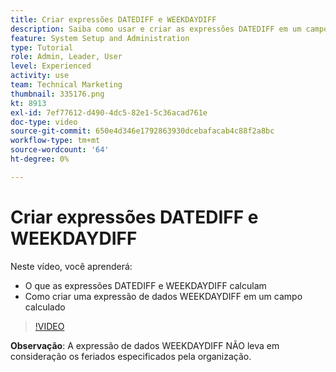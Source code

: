 ```yaml
---
title: Criar expressões DATEDIFF e WEEKDAYDIFF
description: Saiba como usar e criar as expressões DATEDIFF em um campo calculado no Adobe [!DNL Workfront].
feature: System Setup and Administration
type: Tutorial
role: Admin, Leader, User
level: Experienced
activity: use
team: Technical Marketing
thumbnail: 335176.png
kt: 8913
exl-id: 7ef77612-d490-4dc5-82e1-5c36acad761e
doc-type: video
source-git-commit: 650e4d346e1792863930dcebafacab4c88f2a8bc
workflow-type: tm+mt
source-wordcount: '64'
ht-degree: 0%

---
```


# Criar expressões DATEDIFF e WEEKDAYDIFF

Neste vídeo, você aprenderá:

* O que as expressões DATEDIFF e WEEKDAYDIFF calculam
* Como criar uma expressão de dados WEEKDAYDIFF em um campo calculado

>[!VIDEO](https://video.tv.adobe.com/v/335176/?quality=12&learn=on)

**Observação**: A expressão de dados WEEKDAYDIFF NÃO leva em consideração os feriados especificados pela organização.
